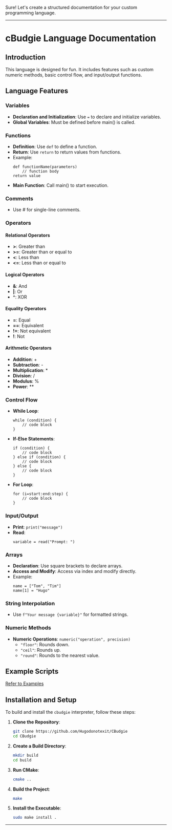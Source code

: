 Sure! Let's create a structured documentation for your custom programming language.

---

# cBudgie Language Documentation

## Introduction

This language is designed for fun. It includes features such as custom numeric methods, basic control flow, and input/output functions.

## Language Features

### Variables

- **Declaration and Initialization**: Use `=` to declare and initialize variables.
- **Global Variables**: Must be defined before main() is called.

### Functions

- **Definition**: Use `def` to define a function.
- **Return**: Use `return` to return values from functions.
- Example:
  ```plaintext
  def functionName(parameters)
      // function body
  return value
  ```
- **Main Function**: Call main() to start execution.

### Comments

- Use # for single-line comments.

### Operators

#### Relational Operators

- **>**: Greater than
- **>=**: Greater than or equal to
- **<**: Less than
- **<=**: Less than or equal to

#### Logical Operators

- **&**: And
- **|**: Or
- **^**: XOR

#### Equality Operators

- **=**: Equal
- **==**: Equivalent
- **!=**: Not equivalent
- **!**: Not

#### Arithmetic Operators

- **Addition**: +
- **Subtraction**: -
- **Multiplication**: *
- **Division**: /
- **Modulus**: %
- **Power**: **

### Control Flow

- **While Loop**: 
  ```plaintext
  while (condition) {
      // code block
  }
  ```

- **If-Else Statements**:
  ```plaintext
  if (condition) {
      // code block
  } else if (condition) {
      // code block
  } else {
      // code block
  }
  ```

- **For Loop**:
  ```plaintext
  for (i=start:end:step) {
      // code block
  }
  ```

### Input/Output

- **Print**: `print("message")`
- **Read**: 
  ```plaintext
  variable = read("Prompt: ")
  ```

### Arrays

- **Declaration**: Use square brackets to declare arrays.
- **Access and Modify**: Access via index and modify directly.
- Example:
  ```plaintext
  name = ["Tom", "Tim"]
  name[1] = "Hugo"
  ```

### String Interpolation

- Use `f"Your message {variable}"` for formatted strings.

### Numeric Methods

- **Numeric Operations**: `numeric("operation", precision)`
  - `"floor"`: Rounds down.
  - `"ceil"`: Rounds up.
  - `"round"`: Rounds to the nearest value.

## Example Scripts

[Refer to Examples](../Examples/)

## Installation and Setup

To build and install the `cbudgie` interpreter, follow these steps:

1. **Clone the Repository**:
    ```sh
    git clone https://github.com/Hugodonotexit/CBudgie
    cd CBudgie
    ```

2. **Create a Build Directory**:
    ```sh
    mkdir build
    cd build
    ```

3. **Run CMake**:
    ```sh
    cmake ..
    ```

4. **Build the Project**:
    ```sh
    make
    ```

5. **Install the Executable**:
    ```sh
    sudo make install .
    ```

---